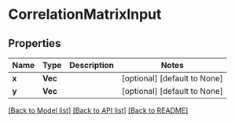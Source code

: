 # CorrelationMatrixInput

## Properties
Name | Type | Description | Notes
------------ | ------------- | ------------- | -------------
**x** | **Vec<f64>** |  | [optional] [default to None]
**y** | **Vec<f64>** |  | [optional] [default to None]

[[Back to Model list]](../README.md#documentation-for-models) [[Back to API list]](../README.md#documentation-for-api-endpoints) [[Back to README]](../README.md)


